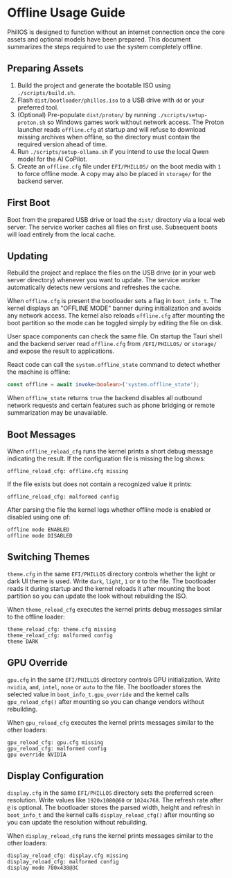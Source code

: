 # Offline Usage Guide

PhillOS is designed to function without an internet connection once the core assets and optional models have been prepared. This document summarizes the steps required to use the system completely offline.

## Preparing Assets

1. Build the project and generate the bootable ISO using `./scripts/build.sh`.
2. Flash `dist/bootloader/phillos.iso` to a USB drive with `dd` or your preferred tool.
3. (Optional) Pre-populate `dist/proton/` by running `./scripts/setup-proton.sh` so Windows games work without network access.
   The Proton launcher reads `offline.cfg` at startup and will refuse to download
   missing archives when offline, so the directory must contain the required
   version ahead of time.
4. Run `./scripts/setup-ollama.sh` if you intend to use the local Qwen model for the AI CoPilot.
5. Create an `offline.cfg` file under `EFI/PHILLOS/` on the boot media with `1` to force offline mode. A copy may also be placed in `storage/` for the backend server.

## First Boot

Boot from the prepared USB drive or load the `dist/` directory via a local web server. The service worker caches all files on first use. Subsequent boots will load entirely from the local cache.

## Updating

Rebuild the project and replace the files on the USB drive (or in your web server directory) whenever you want to update. The service worker automatically detects new versions and refreshes the cache.

When `offline.cfg` is present the bootloader sets a flag in `boot_info_t`. The kernel displays an "OFFLINE MODE" banner during initialization and avoids any network access.
The kernel also reloads `offline.cfg` after mounting the boot partition so the
mode can be toggled simply by editing the file on disk.

User space components can check the same file. On startup the Tauri shell and
the backend server read `offline.cfg` from `/EFI/PHILLOS/` or `storage/` and
expose the result to applications.

React code can call the `system.offline_state` command to detect whether the
machine is offline:

```ts
const offline = await invoke<boolean>('system.offline_state');
```

When `offline_state` returns `true` the backend disables all outbound network
requests and certain features such as phone bridging or remote summarization may be unavailable.

## Boot Messages

When `offline_reload_cfg` runs the kernel prints a short debug message
indicating the result. If the configuration file is missing the log shows:

```
offline_reload_cfg: offline.cfg missing
```

If the file exists but does not contain a recognized value it prints:

```
offline_reload_cfg: malformed config
```

After parsing the file the kernel logs whether offline mode is enabled or
disabled using one of:

```
offline mode ENABLED
offline mode DISABLED
```

## Switching Themes

`theme.cfg` in the same `EFI/PHILLOS` directory controls whether the light or
dark UI theme is used. Write `dark`, `light`, `1` or `0` to the file. The
bootloader reads it during startup and the kernel reloads it after mounting the
boot partition so you can update the look without rebuilding the ISO.

When `theme_reload_cfg` executes the kernel prints debug messages similar to the
offline loader:

```
theme_reload_cfg: theme.cfg missing
theme_reload_cfg: malformed config
theme DARK
```

## GPU Override

`gpu.cfg` in the same `EFI/PHILLOS` directory controls GPU initialization. Write
`nvidia`, `amd`, `intel`, `none` or `auto` to the file. The bootloader stores
the selected value in `boot_info_t.gpu_override` and the kernel calls
`gpu_reload_cfg()` after mounting so you can change vendors without rebuilding.

When `gpu_reload_cfg` executes the kernel prints messages similar to the other
loaders:

```
gpu_reload_cfg: gpu.cfg missing
gpu_reload_cfg: malformed config
gpu override NVIDIA
```

## Display Configuration

`display.cfg` in the same `EFI/PHILLOS` directory sets the preferred screen
resolution. Write values like `1920x1080@60` or `1024x768`. The refresh rate
after `@` is optional. The bootloader stores the parsed width, height and
refresh in `boot_info_t` and the kernel calls `display_reload_cfg()` after
mounting so you can update the resolution without rebuilding.

When `display_reload_cfg` runs the kernel prints messages similar to the other
loaders:

```
display_reload_cfg: display.cfg missing
display_reload_cfg: malformed config
display mode 780x438@3C
```



